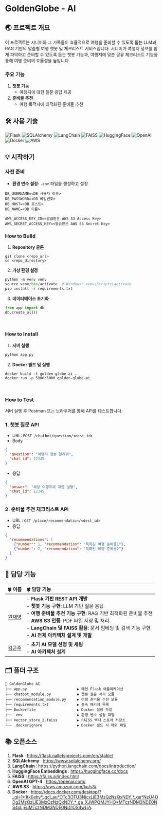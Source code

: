 # GoldenGlobe - AI

## 🌏 프로젝트 개요  
이 프로젝트는 시니어와 그 가족들이 효율적으로 여행을 준비할 수 있도록 돕는 LLM과 RAG 기반의 맞춤형 여행 챗봇 및 체크리스트 서비스입니다. 
시니어가 여행지 정보를 쉽게 파악하고 준비할 수 있도록 돕는 챗봇 기능과, 여행지에 맞춘 공유 체크리스트 기능을 통해 여행 준비의 효율성을 높입니다. 

### 주요 기능  
1. **챗봇 기능**  
   - 여행지에 대한 질문 응답 제공  
2. **준비물 추천**  
   - 여행 목적지에 최적화된 준비물 추천  



## 🛠️ 사용 기술  
![Flask](https://img.shields.io/badge/Flask-000000?style=flat-square&logo=flask&logoColor=white) ![SQLAlchemy](https://img.shields.io/badge/SQLAlchemy-1F2437?style=flat-square) ![LangChain](https://img.shields.io/badge/LangChain-43A047?style=flat-square) ![FAISS](https://img.shields.io/badge/FAISS-0073E6?style=flat-square) ![HuggingFace](https://img.shields.io/badge/HuggingFace-FFCA28?style=flat-square&logo=huggingface&logoColor=white) ![OpenAI](https://img.shields.io/badge/OpenAI-GPT4-0072C6?style=flat-square) ![Docker](https://img.shields.io/badge/Docker-2496ED?style=flat-square&logo=docker&logoColor=white) ![AWS](https://img.shields.io/badge/AWS-S3-232F3E?style=flat-square&logo=amazonaws&logoColor=white)  



## 💡 시작하기  

### 사전 준비  
- **환경 변수 설정**: `.env` 파일을 생성하고 설정  
```plaintext
DB_USERNAME=<DB 사용자 이름>
DB_PASSWORD=<DB 비밀번호>
DB_HOST=<DB 호스트>
DB_NAME=<DB 이름>

AWS_ACCESS_KEY_ID=<발급받은 AWS S3 Access Key>
AWS_SECRET_ACCESS_KEY=<발급받은 AWS S3 Secret Key>
```

### How to Build
1. **Repository 클론**
```
git clone <repo_url>
cd <repo_directory>
```
2. **가상 환경 설정**
```python
python -m venv venv
source venv/bin/activate  # Windows: venv\Scripts\activate
pip install -r requirements.txt
```
3. **데이터베이스 초기화**
```python
from app import db  
db.create_all()
```
<br>

### How to Install
1. **서버 실행**
```python
python app.py
```
2. **Docker 빌드 및 실행**
```
docker build -t golden-globe-ai .
docker run -p 5000:5000 golden-globe-ai
```
<br>

### How to Test
서버 실행 후 Postman 또는 브라우저를 통해 API를 테스트합니다.
### 1. 챗봇 질문 API
- URL: `POST /chatbot/question/<dest_id>`
- Body
```json
{
  "question": "여행지 정보 알려줘",
  "chat_id": 12345
}
```
- 응답
```json
{
  "answer": "해당 여행지에 대한 설명",
  "chat_id": 12345
}
```
### 2. 준비물 추천 체크리스트 API
- URL : `GET /place/recommendation/<dest_id>`
- 응답
```json
{
  "recommendations": [
    {"number": 1, "recommendation": "특화된 여행 준비물1"},
    {"number": 2, "recommendation": "특화된 여행 준비물2"}
  ]
}
```

## 🌱 담당 기능
| 🍀 이름 | 🍀 담당 기능 |
|:---:|:---|
| [원재영](https://github.com/jaeyeong13) | - **Flask 기반 REST API 개발**<br>- **챗봇 기능 구현**: LLM 기반 질문 응답<br>- **여행 준비물 추천 기능 구현**: RAG 기반 최적화된 준비물 추천<br>- **AWS S3 연동**: PDF 파일 저장 및 처리<br>- **LangChain 및 FAISS 활용**: 문서 임베딩 및 검색 기능 구현<br>- **AI 전체 아키텍처 설계 및 개발** |
| [김근주](https://github.com/tdddt) | - **초기 AI 모델 선정 및 세팅**<br>- **AI 아키텍처 설계** |

## 🗂️ 폴더 구조
```
📂 GoldenGlobe AI
├── app.py                       ▶️ 메인 Flask 애플리케이션
├── chatbot_module.py            ▶️ 챗봇 질문 처리 모듈
├── recommendation_module.py     ▶️ 여행 준비물 추천 모듈
├── requirements.txt             ▶️ 종속 패키지 목록
├── Dockerfile                   ▶️ Docker 설정 파일
├── .env                         ▶️ 환경 변수 설정 파일
├── vector_store_2.faiss         ▶️ FAISS 벡터 스토어 저장소
└── .dockerignore                ▶️ Docker 빌드 시 제외 파일
```

## 📚 오픈소스
1. **Flask** : https://flask.palletsprojects.com/en/stable/
2. **SQLAlchemy** : https://www.sqlalchemy.org/
3. **LangChain** : https://python.langchain.com/docs/introduction/
4. **HuggingFace Embeddings** : https://huggingface.co/docs
5. **FAISS** : https://faiss.ai/index.html
6. **OpenAI GPT-4** : https://openai.com/
7. **AWS S3** : https://aws.amazon.com/ko/s3/
8. **Docker** : https://docs.docker.com/desktop/?_gl=1*1tk0ehy*_gcl_au*OTc3OTU3NjcxLjE3MzQzNzQxNDY.*_ga*NzU4ODg2MzQzLjE3MzQzNzQxNDY.*_ga_XJWPQMJYHQ*MTczNDM3NDE0NS4xLjEuMTczNDM3NDE0Ni41OS4wLjA.
